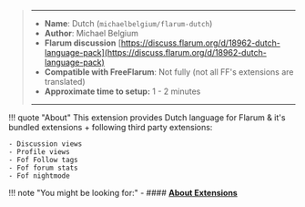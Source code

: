 > ---
> - **Name**: Dutch (`michaelbelgium/flarum-dutch`)
> - **Author**: Michael Belgium
> - **Flarum discussion** [https://discuss.flarum.org/d/18962-dutch-language-pack](https://discuss.flarum.org/d/18962-dutch-language-pack)
> - **Compatible with FreeFlarum**: Not fully (not all FF's extensions are translated)
> - **Approximate time to setup:** 1 - 2 minutes
>
> ---

!!! quote "About"
    This extension provides Dutch language for Flarum & it's bundled extensions + following third party extensions:
    
    - Discussion views
    - Profile views
    - Fof Follow tags
    - Fof forum stats
    - Fof nightmode

!!! note "You might be looking for:"
    - #### **[About Extensions](https://www.freeflarum.com/docs/howto/extensions/About-Extensions/)**
